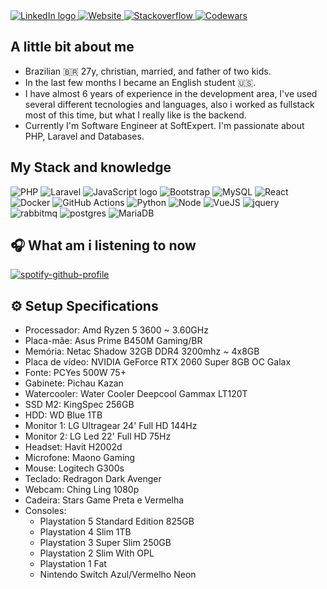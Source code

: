 <div>
  <a href="https://www.linkedin.com/in/wellisson-ribeiro" target="_blank">
    <img src="https://img.shields.io/badge/LinkedIn-000?style=for-the-badge&logo=linkedin&logoColor=FF5757" alt="LinkedIn logo" title="LinkedIn"/>
  </a>

  <a href="https://www.wribeiiro.com" target="_blank">
    <img src="https://img.shields.io/badge/Personal Website-000?style=for-the-badge&logo=wordpress&logoColor=FF5757" alt="Website" title="Website"/>
  </a>

  <a href="https://stackoverflow.com/users/7039025/wribeiro" target="_blank">
    <img src="https://img.shields.io/badge/Stack_Overflow-000?style=for-the-badge&logo=stack-overflow&logoColor=FF5757" alt="Stackoverflow" title="Stackoverflow"/>
  </a>
  
  <a href="https://www.codewars.com/users/wribeiiro" target="_blank">
    <img src="https://img.shields.io/badge/Codewars-000?style=for-the-badge&logo=Codewars&logoColor=FF5757" alt="Codewars" title="Codewars"/>
  </a>
</div>

## A little bit about me

- Brazilian 🇧🇷 27y, christian, married, and father of two kids.
- In the last few months I became an English student 🇺🇸.
- I have almost 6 years of experience in the development area, I've used several different tecnologies and languages,
also i worked as fullstack most of this time, but what I really like is the backend.
- Currently I'm Software Engineer at SoftExpert. I'm passionate about PHP, Laravel and Databases.

## My Stack and knowledge

<div>
<img alt="PHP" src="https://img.shields.io/badge/PHP-000?style=for-the-badge&logo=php&logoColor=FF5757"/>
<img alt="Laravel" src="https://img.shields.io/badge/Laravel-000?style=for-the-badge&&logo=laravel&logoColor=FF5757"/>
<img alt="JavaScript logo" src="https://img.shields.io/badge/JavaScript-000?style=for-the-badge&logo=Javascript&logoColor=FF5757" title="JavaScript" />
<img alt="Bootstrap" src="https://img.shields.io/badge/Bootstrap-000?style=for-the-badge&logo=bootstrap&logoColor=FF5757"/>
<img alt="MySQL" src="https://img.shields.io/badge/MySQL-000?style=for-the-badge&logo=mysql&logoColor=FF5757"/>
<img alt="React" src="https://img.shields.io/badge/React-000?style=for-the-badge&logo=react&logoColor=FF5757" title="React" />
<img alt="Docker" src="https://img.shields.io/badge/Docker-000?style=for-the-badge&logo=docker&logoColor=FF5757"/>
<img alt="GitHub Actions" src="https://img.shields.io/badge/Github Actions-000?style=for-the-badge&logo=githubactions&logoColor=FF5757"/>
<img alt="Python" src="https://img.shields.io/badge/Python-000?style=for-the-badge&logo=python&logoColor=FF5757"/>
<img alt="Node" src="https://img.shields.io/badge/node.js-000?style=for-the-badge&logo=node.js&logoColor=FF5757"/>
<img alt="VueJS" src="https://img.shields.io/badge/vuejs-000?style=for-the-badge&logo=vuedotjs&logoColor=FF5757"/>
<img alt="jquery" src="https://img.shields.io/badge/jquery-000?style=for-the-badge&logo=jquery&logoColor=FF5757"/>
<img alt="rabbitmq" src="https://img.shields.io/badge/Rabbitmq-000?style=for-the-badge&logo=rabbitmq&logoColor=FF5757"/>
<img alt="postgres" src="https://img.shields.io/badge/postgres-000?style=for-the-badge&logo=postgresql&logoColor=FF5757"/>
<img alt="MariaDB" src="https://img.shields.io/badge/MariaDB-000?style=for-the-badge&logo=MariaDB&logoColor=FF5757"/>
</div>


## 🎧 What am i listening to now

[![spotify-github-profile](https://spotify-github-profile.vercel.app/api/view?uid=itd9eq7e1e947txikhoq350jh&cover_image=true&theme=novatorem)](https://github.com/kittinan/spotify-github-profile)


## ⚙️ Setup Specifications

- Processador: Amd Ryzen 5 3600 ~ 3.60GHz
- Placa-mãe: Asus Prime B450M Gaming/BR
- Memória: Netac Shadow 32GB DDR4 3200mhz ~ 4x8GB
- Placa de vídeo: NVIDIA GeForce RTX 2060 Super 8GB OC Galax
- Fonte: PCYes 500W 75+
- Gabinete: Pichau Kazan
- Watercooler: Water Cooler Deepcool Gammax LT120T
- SSD M2: KingSpec 256GB
- HDD: WD Blue 1TB
- Monitor 1: LG Ultragear 24' Full HD 144Hz
- Monitor 2: LG Led 22' Full HD 75Hz
- Headset: Havit H2002d
- Microfone: Maono Gaming
- Mouse: Logitech G300s
- Teclado: Redragon Dark Avenger
- Webcam: Ching Ling 1080p
- Cadeira: Stars Game Preta e Vermelha
- Consoles:
  - Playstation 5 Standard Edition 825GB
  - Playstation 4 Slim 1TB
  - Playstation 3 Super Slim 250GB
  - Playstation 2 Slim With OPL
  - Playstation 1 Fat
  - Nintendo Switch Azul/Vermelho Neon
